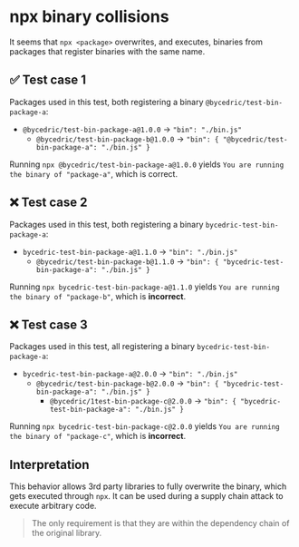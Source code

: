 # npx binary collisions

It seems that `npx <package>` overwrites, and executes, binaries from packages that register binaries with the same name.

## ✅ Test case 1

Packages used in this test, both registering a binary `@bycedric/test-bin-package-a`:

- `@bycedric/test-bin-package-a@1.0.0` -> `"bin": "./bin.js"`
  - `@bycedric/test-bin-package-b@1.0.0` -> `"bin": { "@bycedric/test-bin-package-a": "./bin.js" }`

Running `npx @bycedric/test-bin-package-a@1.0.0` yields `You are running the binary of "package-a"`, which is correct.

## ❌ Test case 2

Packages used in this test, both registering a binary `bycedric-test-bin-package-a`:

- `bycedric-test-bin-package-a@1.1.0` -> `"bin": "./bin.js"`
  - `@bycedric/test-bin-package-b@1.1.0` -> `"bin": { "bycedric-test-bin-package-a": "./bin.js" }`

Running `npx bycedric-test-bin-package-a@1.1.0` yields `You are running the binary of "package-b"`, which is **incorrect**.

## ❌ Test case 3

Packages used in this test, all registering a binary `bycedric-test-bin-package-a`:

- `bycedric-test-bin-package-a@2.0.0` -> `"bin": "./bin.js"`
  - `@bycedric/test-bin-package-b@2.0.0` -> `"bin": { "bycedric-test-bin-package-a": "./bin.js" }`
    - `@bycedric/1test-bin-package-c@2.0.0` -> `"bin": { "bycedric-test-bin-package-a": "./bin.js" }`

Running `npx bycedric-test-bin-package-c@2.0.0` yields `You are running the binary of "package-c"`, which is **incorrect**.

## Interpretation

This behavior allows 3rd party libraries to fully overwrite the binary, which gets executed through `npx`. It can be used during a supply chain attack to execute arbitrary code.

> The only requirement is that they are within the dependency chain of the original library.
